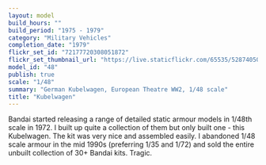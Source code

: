 ```yaml
---
layout: model
build_hours: ""
build_period: "1975 - 1979"
category: "Military Vehicles"
completion_date: "1979"
flickr_set_id: "72177720308051872"
flickr_set_thumbnail_url: "https://live.staticflickr.com/65535/52874050739_8d6ea8f382_m.jpg"
model_id: "48"
publish: true
scale: "1/48"
summary: "German Kubelwagen, European Theatre WW2, 1/48 scale"
title: "Kubelwagen"
---
```


Bandai started releasing a range of detailed static armour models in 1/48th scale in 1972. I built up quite a collection of them but only built one - this Kubelwagen. The kit was very nice and assembled easily. I abandoned 1/48 scale armour in the mid 1990s (preferring 1/35 and 1/72) and sold the entire unbuilt collection of 30+ Bandai kits. Tragic.
